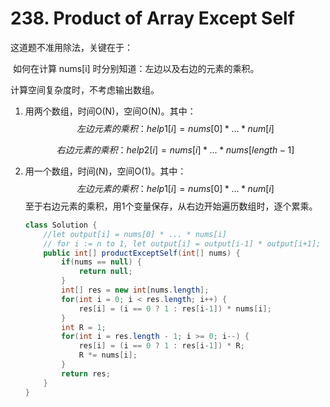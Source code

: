 #  238. Product of Array Except Self

这道题不准用除法，关键在于：

​	如何在计算 nums[i] 时分别知道：左边以及右边的元素的乘积。

计算空间复杂度时，不考虑输出数组。

1. 用两个数组，时间O(N)，空间O(N)。其中：
   $$
   左边元素的乘积：help1[i] = nums[0] * ... * num[i]
   $$

   $$
   右边元素的乘积：help2[i] = nums[i] * ... * nums[length-1]
   $$

   

2. 用一个数组，时间(N)，空间O(1)。其中：
   $$
   左边元素的乘积：help1[i] = nums[0] * ... * num[i]
   $$
   至于右边元素的乘积，用1个变量保存，从右边开始遍历数组时，逐个累乘。

   ```java
   class Solution {
       //let output[i] = nums[0] * ... * nums[i]
       // for i := n to 1, let output[i] = output[i-1] * output[i+1];
       public int[] productExceptSelf(int[] nums) {
           if(nums == null) {
               return null;
           }
           int[] res = new int[nums.length];
           for(int i = 0; i < res.length; i++) {
               res[i] = (i == 0 ? 1 : res[i-1]) * nums[i];
           }
           int R = 1;
           for(int i = res.length - 1; i >= 0; i--) {
               res[i] = (i == 0 ? 1 : res[i-1]) * R;
               R *= nums[i];
           }
           return res;
       }
   }
   ```

   